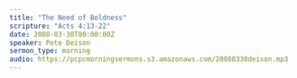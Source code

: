 ```yaml
---
title: "The Need of Boldness"
scripture: "Acts 4:13-22"
date: 2008-03-30T00:00:00Z
speaker: Pete Deison
sermon_type: morning
audio: https://pcpcmorningsermons.s3.amazonaws.com/20080330deison.mp3 
---
```



